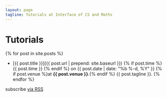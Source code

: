 ```yaml
---
layout: page
tagline: Tutorials at Interface of CS and Maths
---
```


# Tutorials

{% for post in site.posts %}
- [{{ post.title }}]({{ post.url | prepend: site.baseurl }}) {% if post.time %} {{ post.time }} {% endif %} on {{ post.date | date: "%b %-d, %Y" }} {% if post.venue %}at **{{ post.venue }}**.{% endif %} {{ post.tagline }}.
{% endfor %}

<p class="rss-subscribe">subscribe <a href="{{ "/feed.xml" | prepend: site.baseurl }}">via RSS</a></p>





